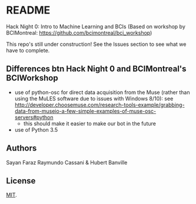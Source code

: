 # README

Hack Night 0: Intro to Machine Learning and BCIs
(Based on workshop by BCIMontreal: https://github.com/bcimontreal/bci_workshop)

This repo's still under construction! See the Issues section to see what we have to complete.

## Differences btn Hack Night 0 and BCIMontreal's BCIWorkshop
* use of python-osc for direct data acquisition from the Muse (rather than using the MuLES software due to issues with Windows 8/10): see http://developer.choosemuse.com/research-tools-example/grabbing-data-from-museio-a-few-simple-examples-of-muse-osc-servers#python
  * this should make it easier to make our bot in the future
* use of Python 3.5

## Authors
Sayan Faraz
Raymundo Cassani & Hubert Banville

## License
[MIT](http://opensource.org/licenses/MIT).
